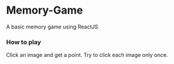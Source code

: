 # Memory-Game
A basic memory game using ReactJS

### How to play
Click an image and get a point. Try to click each image only once.
